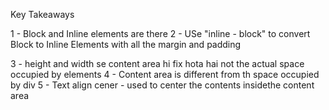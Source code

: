 Key Takeaways

1 - Block and Inline elements are there
2 - USe "inline - block"  to convert Block to Inline Elements  with all the margin and padding

3 - height and width se content area  hi fix hota hai  not the actual space occupied by elements
4 - Content area is different from th space occupied by div
5 - Text align cener  - used to center the contents insidethe content area
